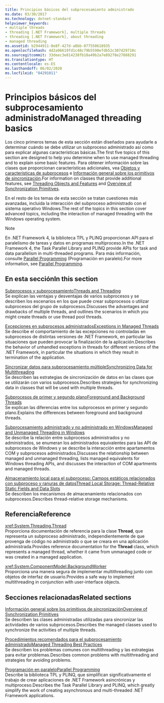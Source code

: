 ```yaml
---
title: Principios básicos del subprocesamiento administrado
ms.date: 03/30/2017
ms.technology: dotnet-standard
helpviewer_keywords:
- multiple threads
- threading [.NET Framework], multiple threads
- threading [.NET Framework], about threading
- managed threading
ms.assetid: b2944911-0e8f-427d-a8bb-077550618935
ms.openlocfilehash: 4d2a96619fd1c48c79b5590efdb52c307d29710c
ms.sourcegitcommit: 33deec3e814238fb18a49b2a7e89278e27888291
ms.translationtype: HT
ms.contentlocale: es-ES
ms.lasthandoff: 06/02/2020
ms.locfileid: "84291011"
---
```

# <a name="managed-threading-basics"></a><span data-ttu-id="eda74-102">Principios básicos del subprocesamiento administrado</span><span class="sxs-lookup"><span data-stu-id="eda74-102">Managed threading basics</span></span>

<span data-ttu-id="eda74-103">Los cinco primeros temas de esta sección están diseñados para ayudarle a determinar cuándo se debe utilizar un subproceso administrado así como para explicar algunas características básicas.</span><span class="sxs-lookup"><span data-stu-id="eda74-103">The first five topics of this section are designed to help you determine when to use managed threading and to explain some basic features.</span></span> <span data-ttu-id="eda74-104">Para obtener información sobre las clases que proporcionan características adicionales, vea [Objetos y características de subprocesos](threading-objects-and-features.md) e [Información general sobre los primitivos de sincronización](overview-of-synchronization-primitives.md).</span><span class="sxs-lookup"><span data-stu-id="eda74-104">For information on classes that provide additional features, see [Threading Objects and Features](threading-objects-and-features.md) and [Overview of Synchronization Primitives](overview-of-synchronization-primitives.md).</span></span>  
  
 <span data-ttu-id="eda74-105">En el resto de los temas de esta sección se tratan cuestiones más avanzadas, incluida la interacción del subproceso administrado con el sistema operativo Windows.</span><span class="sxs-lookup"><span data-stu-id="eda74-105">The rest of the topics in this section cover advanced topics, including the interaction of managed threading with the Windows operating system.</span></span>  
  
> [!NOTE]
> <span data-ttu-id="eda74-106">En .NET Framework 4, la biblioteca TPL y PLINQ proporcionan API para el paralelismo de tareas y datos en programas multiproceso.</span><span class="sxs-lookup"><span data-stu-id="eda74-106">In the .NET Framework 4, the Task Parallel Library and PLINQ provide APIs for task and data parallelism in multi-threaded programs.</span></span> <span data-ttu-id="eda74-107">Para más información, consulte [Parallel Programming](../parallel-programming/index.md) (Programación en paralelo).</span><span class="sxs-lookup"><span data-stu-id="eda74-107">For more information, see [Parallel Programming](../parallel-programming/index.md).</span></span>  
  
## <a name="in-this-section"></a><span data-ttu-id="eda74-108">En esta sección</span><span class="sxs-lookup"><span data-stu-id="eda74-108">In this section</span></span>

 [<span data-ttu-id="eda74-109">Subprocesos y subprocesamiento</span><span class="sxs-lookup"><span data-stu-id="eda74-109">Threads and Threading</span></span>](threads-and-threading.md)  
 <span data-ttu-id="eda74-110">Se explican las ventajas y desventajas de varios subprocesos y se describen los escenarios en los que puede crear subprocesos o utilizar subprocesos del grupo de subprocesos.</span><span class="sxs-lookup"><span data-stu-id="eda74-110">Discusses the advantages and drawbacks of multiple threads, and outlines the scenarios in which you might create threads or use thread pool threads.</span></span>  
  
 [<span data-ttu-id="eda74-111">Excepciones en subprocesos administrados</span><span class="sxs-lookup"><span data-stu-id="eda74-111">Exceptions in Managed Threads</span></span>](exceptions-in-managed-threads.md)  
 <span data-ttu-id="eda74-112">Se describe el comportamiento de las excepciones no controladas en subprocesos de distintas versiones de .NET Framework, en particular las situaciones que pueden provocar la finalización de la aplicación.</span><span class="sxs-lookup"><span data-stu-id="eda74-112">Describes the behavior of unhandled exceptions in threads for different versions of the .NET Framework, in particular the situations in which they result in termination of the application.</span></span>  
  
 [<span data-ttu-id="eda74-113">Sincronizar datos para subprocesamiento múltiple</span><span class="sxs-lookup"><span data-stu-id="eda74-113">Synchronizing Data for Multithreading</span></span>](synchronizing-data-for-multithreading.md)  
 <span data-ttu-id="eda74-114">Se describen las estrategias de sincronización de datos en las clases que se utilizarán con varios subprocesos.</span><span class="sxs-lookup"><span data-stu-id="eda74-114">Describes strategies for synchronizing data in classes that will be used with multiple threads.</span></span>  
  
 [<span data-ttu-id="eda74-115">Subprocesos de primer y segundo plano</span><span class="sxs-lookup"><span data-stu-id="eda74-115">Foreground and Background Threads</span></span>](foreground-and-background-threads.md)  
 <span data-ttu-id="eda74-116">Se explican las diferencias entre los subprocesos en primer y segundo plano.</span><span class="sxs-lookup"><span data-stu-id="eda74-116">Explains the differences between foreground and background threads.</span></span>  
  
 [<span data-ttu-id="eda74-117">Subprocesamiento administrado y no administrado en Windows</span><span class="sxs-lookup"><span data-stu-id="eda74-117">Managed and Unmanaged Threading in Windows</span></span>](managed-and-unmanaged-threading-in-windows.md)  
 <span data-ttu-id="eda74-118">Se describe la relación entre subprocesos administrados y no administrados, se enumeran los administrados equivalentes para las API de subprocesos de Windows y se describe la interacción entre apartamentos COM y subprocesos administrados.</span><span class="sxs-lookup"><span data-stu-id="eda74-118">Discusses the relationship between managed and unmanaged threading, lists managed equivalents for Windows threading APIs, and discusses the interaction of COM apartments and managed threads.</span></span>  
  
 [<span data-ttu-id="eda74-119">Almacenamiento local para el subproceso: Campos estáticos relacionados con subproceso y ranuras de datos</span><span class="sxs-lookup"><span data-stu-id="eda74-119">Thread Local Storage: Thread-Relative Static Fields and Data Slots</span></span>](thread-local-storage-thread-relative-static-fields-and-data-slots.md)  
 <span data-ttu-id="eda74-120">Se describen los mecanismos de almacenamiento relacionados con subprocesos.</span><span class="sxs-lookup"><span data-stu-id="eda74-120">Describes thread-relative storage mechanisms.</span></span>  
  
## <a name="reference"></a><span data-ttu-id="eda74-121">Referencia</span><span class="sxs-lookup"><span data-stu-id="eda74-121">Reference</span></span>

 <xref:System.Threading.Thread>  
 <span data-ttu-id="eda74-122">Proporciona documentación de referencia para la clase **Thread**, que representa un subproceso administrado, independientemente de que provenga de código no administrado o que se creara en una aplicación administrada.</span><span class="sxs-lookup"><span data-stu-id="eda74-122">Provides reference documentation for the **Thread** class, which represents a managed thread, whether it came from unmanaged code or was created in a managed application.</span></span>  
  
 <xref:System.ComponentModel.BackgroundWorker>  
 <span data-ttu-id="eda74-123">Proporciona una manera segura de implementar multithreading junto con objetos de interfaz de usuario.</span><span class="sxs-lookup"><span data-stu-id="eda74-123">Provides a safe way to implement multithreading in conjunction with user-interface objects.</span></span>  
  
## <a name="related-sections"></a><span data-ttu-id="eda74-124">Secciones relacionadas</span><span class="sxs-lookup"><span data-stu-id="eda74-124">Related sections</span></span>

 [<span data-ttu-id="eda74-125">Información general sobre los primitivos de sincronización</span><span class="sxs-lookup"><span data-stu-id="eda74-125">Overview of Synchronization Primitives</span></span>](overview-of-synchronization-primitives.md)  
 <span data-ttu-id="eda74-126">Se describen las clases administradas utilizadas para sincronizar las actividades de varios subprocesos.</span><span class="sxs-lookup"><span data-stu-id="eda74-126">Describes the managed classes used to synchronize the activities of multiple threads.</span></span>  
  
 [<span data-ttu-id="eda74-127">Procedimientos recomendados para el subprocesamiento administrado</span><span class="sxs-lookup"><span data-stu-id="eda74-127">Managed Threading Best Practices</span></span>](managed-threading-best-practices.md)  
 <span data-ttu-id="eda74-128">Se describen los problemas comunes con multithreading y las estrategias para evitar problemas.</span><span class="sxs-lookup"><span data-stu-id="eda74-128">Describes common problems with multithreading and strategies for avoiding problems.</span></span>  
  
 [<span data-ttu-id="eda74-129">Programación en paralelo</span><span class="sxs-lookup"><span data-stu-id="eda74-129">Parallel Programming</span></span>](../parallel-programming/index.md)  
 <span data-ttu-id="eda74-130">Describe la biblioteca TPL y PLINQ, que simplifican significativamente el trabajo de crear aplicaciones de .NET Framework asincrónicas y multiproceso.</span><span class="sxs-lookup"><span data-stu-id="eda74-130">Describes the Task Parallel Library and PLINQ, which greatly simplify the work of creating asynchronous and multi-threaded .NET Framework applications.</span></span>
